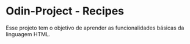 # Odin-Project - Recipes

Esse projeto tem o objetivo de aprender as funcionalidades básicas da linguagem HTML.
